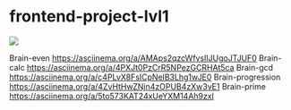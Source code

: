 # frontend-project-lvl1

<a href="https://codeclimate.com/github/xeleron88/frontend-project-lvl1/maintainability"><img src="https://api.codeclimate.com/v1/badges/8a4553a56d108f42e4ca/maintainability" /></a>

Brain-even https://asciinema.org/a/AMAps2qzcWfysIlJUgoJTJUF0
Brain-calc https://asciinema.org/a/4PXJt0PzCrR5NPezGCRHAt5ca
Brain-gcd https://asciinema.org/a/c4PLvX8FsICpNelB3Lhg1wJE0
Brain-progression https://asciinema.org/a/4ZvHtHwZNjn4zOPUB4zXw3vE1
Brain-prime https://asciinema.org/a/5to573KAT24xUeYXM14Ah9zxl

